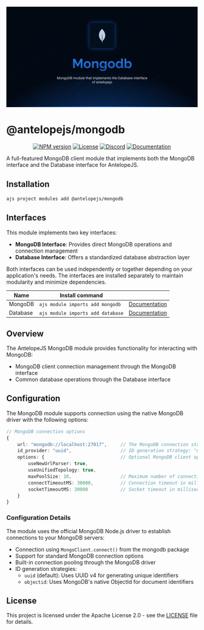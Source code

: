 ![MongoDB](.github/social-card.png)

# @antelopejs/mongodb

<div align="center">
<a href="https://www.npmjs.com/package/@antelopejs/mongodb"><img alt="NPM version" src="https://img.shields.io/npm/v/@antelopejs/mongodb.svg?style=for-the-badge&labelColor=000000"></a>
<a href="./LICENSE"><img alt="License" src="https://img.shields.io/npm/l/@antelopejs/mongodb.svg?style=for-the-badge&labelColor=000000"></a>
<a href="https://discord.gg/C2G8QW63"><img src="https://img.shields.io/badge/Discord-18181B?logo=discord&style=for-the-badge&color=000000" alt="Discord"></a>
<a href="https://antelopejs.com/modules/mongodb"><img src="https://img.shields.io/badge/Docs-18181B?style=for-the-badge&color=000000" alt="Documentation"></a>
</div>

A full-featured MongoDB client module that implements both the MongoDB interface and the Database interface for AntelopeJS.

## Installation

```bash
ajs project modules add @antelopejs/mongodb
```

## Interfaces

This module implements two key interfaces:

- **MongoDB Interface**: Provides direct MongoDB operations and connection management
- **Database Interface**: Offers a standardized database abstraction layer

Both interfaces can be used independently or together depending on your application's needs. The interfaces are installed separately to maintain modularity and minimize dependencies.


| Name          | Install command                         |                                                                   |
| ------------- | --------------------------------------- | ----------------------------------------------------------------- |
| MongoDB       | `ajs module imports add mongodb`        | [Documentation](https://github.com/AntelopeJS/interface-mongodb)  |
| Database      | `ajs module imports add database`       | [Documentation](https://github.com/AntelopeJS/interface-database) |


## Overview

The AntelopeJS MongoDB module provides functionality for interacting with MongoDB:

- MongoDB client connection management through the MongoDB interface
- Common database operations through the Database interface

## Configuration

The MongoDB module supports connection using the native MongoDB driver with the following options:

```typescript
// MongoDB connection options
{
    url: "mongodb://localhost:27017",     // The MongoDB connection string
    id_provider: "uuid",                  // ID generation strategy: "uuid" (default) or "objectid"
    options: {                            // Optional MongoDB client options
        useNewUrlParser: true,
        useUnifiedTopology: true,
        maxPoolSize: 10,                  // Maximum number of connections in the pool
        connectTimeoutMS: 30000,          // Connection timeout in milliseconds
        socketTimeoutMS: 30000            // Socket timeout in milliseconds
    }
}
```

### Configuration Details

The module uses the official MongoDB Node.js driver to establish connections to your MongoDB servers:

- Connection using `MongoClient.connect()` from the mongodb package
- Support for standard MongoDB connection options
- Built-in connection pooling through the MongoDB driver
- ID generation strategies:
  - `uuid` (default): Uses UUID v4 for generating unique identifiers
  - `objectid`: Uses MongoDB's native ObjectId for document identifiers

## License

This project is licensed under the Apache License 2.0 - see the [LICENSE](LICENSE) file for details.
